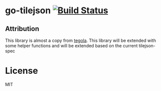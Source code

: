 # go-tilejson  [![Build Status](https://travis-ci.org/jpbede/go-tilejson.svg?branch=master)](https://travis-ci.org/jpbede/go-tilejson)


## Attribution

This library is almost a copy from [tegola](https://github.com/go-spatial/tegola/blob/master/mapbox/tilejson/tilejson.go).
This library will be extended with some helper functions and will be extended based on the current tilejson-spec


# License

MIT